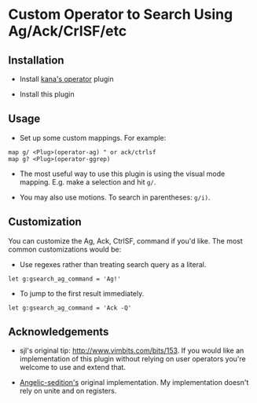 # Custom Operator to Search Using Ag/Ack/CrlSF/etc

## Installation

* Install [kana's operator](https://github.com/kana/vim-operator-user) plugin

* Install this plugin

## Usage

* Set up some custom mappings. For example:

```
map g/ <Plug>(operator-ag) " or ack/ctrlsf
map g? <Plug>(operator-ggrep)
```

* The most useful way to use this plugin is using the visual mode mapping. E.g.
  make a selection and hit `g/`.

* You may also use motions. To search in parentheses: `g/i)`.

## Customization

You can customize the Ag, Ack, CtrlSF, command if you'd like. The most common
customizations would be:

* Use regexes rather than treating search query as a literal.

```
let g:gsearch_ag_command = 'Ag!'
```

* To jump to the first result immediately.

```
let g:gsearch_ag_command = 'Ack -Q'
```

## Acknowledgements

* sjl's original tip: http://www.vimbits.com/bits/153. If you would like an
  implementation of this plugin without relying on user operators you're
  welcome to use and extend that.

* [Angelic-sedition's](https://github.com/angelic-sedition/dotfiles/blob/master/vim/.vimrc#L1278)
  original implementation. My implementation doesn't rely on unite and on
  registers.
